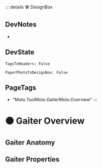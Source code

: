 ::: details 🛠 <dev>DesignBox</dev>

## DevNotes

-

## DevState

`TagsToHeaders: False`

`PaperPhotoToDesignBox: False`


<h2>PageTags</h2>

- "Moto.ToolMoto.GaiterMoto.Overview"
:::

# 🟠 <moto>Gaiter Overview</moto>

## Gaiter Anatomy

## Gaiter Properties
